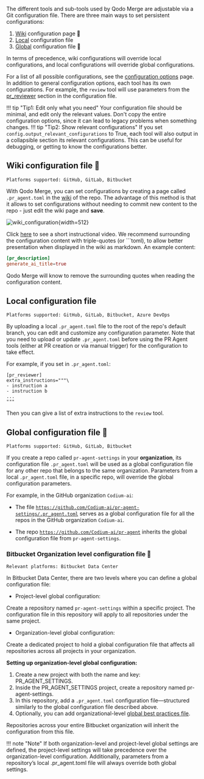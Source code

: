The different tools and sub-tools used by Qodo Merge are adjustable via a Git configuration file.
There are three main ways to set persistent configurations:

1. [Wiki](https://qodo-merge-docs.qodo.ai/usage-guide/configuration_options/#wiki-configuration-file) configuration page 💎
2. [Local](https://qodo-merge-docs.qodo.ai/usage-guide/configuration_options/#local-configuration-file) configuration file
3. [Global](https://qodo-merge-docs.qodo.ai/usage-guide/configuration_options/#global-configuration-file) configuration file 💎

In terms of precedence, wiki configurations will override local configurations, and local configurations will override global configurations.


For a list of all possible configurations, see the [configuration options](https://github.com/qodo-ai/pr-agent/blob/main/pr_agent/settings/configuration.toml/) page.
In addition to general configuration options, each tool has its own configurations. For example, the `review` tool will use parameters from the [pr_reviewer](https://github.com/Codium-ai/pr-agent/blob/main/pr_agent/settings/configuration.toml#L16) section in the configuration file.

!!! tip "Tip1: Edit only what you need"
    Your configuration file should be minimal, and edit only the relevant values. Don't copy the entire configuration options, since it can lead to legacy problems when something changes.
!!! tip "Tip2: Show relevant configurations"
    If you set `config.output_relevant_configurations` to True, each tool will also output in a collapsible section its relevant configurations. This can be useful for debugging, or getting to know the configurations better.



## Wiki configuration file 💎

`Platforms supported: GitHub, GitLab, Bitbucket`

With Qodo Merge, you can set configurations by creating a page called `.pr_agent.toml` in the [wiki](https://github.com/Codium-ai/pr-agent/wiki/pr_agent.toml) of the repo.
The advantage of this method is that it allows to set configurations without needing to commit new content to the repo - just edit the wiki page and **save**.

![wiki_configuration](https://codium.ai/images/pr_agent/wiki_configuration.png){width=512}

Click [here](https://codium.ai/images/pr_agent/wiki_configuration_pr_agent.mp4) to see a short instructional video. We recommend surrounding the configuration content with triple-quotes (or \`\`\`toml), to allow better presentation when displayed in the wiki as markdown.
An example content:

```toml
[pr_description]
generate_ai_title=true
```

Qodo Merge will know to remove the surrounding quotes when reading the configuration content.

## Local configuration file

`Platforms supported: GitHub, GitLab, Bitbucket, Azure DevOps`

By uploading a local `.pr_agent.toml` file to the root of the repo's default branch, you can edit and customize any configuration parameter. Note that you need to upload or update `.pr_agent.toml` before using the PR Agent tools (either at PR creation or via manual trigger) for the configuration to take effect.

For example, if you set in `.pr_agent.toml`:

```
[pr_reviewer]
extra_instructions="""\
- instruction a
- instruction b
...
"""
```

Then you can give a list of extra instructions to the `review` tool.

## Global configuration file 💎

`Platforms supported: GitHub, GitLab, Bitbucket`

If you create a repo called `pr-agent-settings` in your **organization**, its configuration file `.pr_agent.toml` will be used as a global configuration file for any other repo that belongs to the same organization.
Parameters from a local `.pr_agent.toml` file, in a specific repo, will override the global configuration parameters.

For example, in the GitHub organization `Codium-ai`:

- The file [`https://github.com/Codium-ai/pr-agent-settings/.pr_agent.toml`](https://github.com/Codium-ai/pr-agent-settings/blob/main/.pr_agent.toml)  serves as a global configuration file for all the repos in the GitHub organization `Codium-ai`.

- The repo [`https://github.com/Codium-ai/pr-agent`](https://github.com/Codium-ai/pr-agent/blob/main/.pr_agent.toml) inherits the global configuration file from `pr-agent-settings`.

### Bitbucket Organization level configuration file 💎

`Relevant platforms: Bitbucket Data Center`

In Bitbucket Data Center, there are two levels where you can define a global configuration file:

- Project-level global configuration:

Create a repository named `pr-agent-settings` within a specific project. The configuration file in this repository will apply to all repositories under the same project.

- Organization-level global configuration:

Create a dedicated project to hold a global configuration file that affects all repositories across all projects in your organization.

**Setting up organization-level global configuration:**

1. Create a new project with both the name and key: PR_AGENT_SETTINGS.
2. Inside the PR_AGENT_SETTINGS project, create a repository named pr-agent-settings.
3. In this repository, add a `.pr_agent.toml` configuration file—structured similarly to the global configuration file described above.
4. Optionally, you can add organizational-level [global best practices file](https://qodo-merge-docs.qodo.ai/usage-guide/configuration_options/#global-configuration-file).

Repositories across your entire Bitbucket organization will inherit the configuration from this file.

!!! note "Note"
    If both organization-level and project-level global settings are defined, the project-level settings will take precedence over the organization-level configuration. Additionally, parameters from a repository’s local .pr_agent.toml file will always override both global settings.
